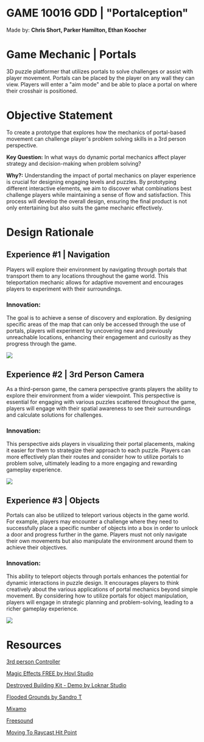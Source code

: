 # GAME 10016 GDD | "Portalception" 
Made by: **Chris Short, Parker Hamilton, Ethan Koocher**

# Game Mechanic | Portals   
3D puzzle platformer that utilizes portals to solve challenges or assist with player movement. Portals can be placed by the player on any wall they can view. Players will enter a "aim mode" and be able to place a portal on where their crosshair is positioned.

# Objective Statement
 To create a prototype that explores how the mechanics of portal-based movement can challenge player's problem solving skills in a 3rd person perspective.
 
 **Key Question:** In what ways do dynamic portal mechanics affect player strategy and decision-making when problem solving?

**Why?:** Understanding the impact of portal mechanics on player experience is crucial for designing engaging levels and puzzles. By prototyping different interactive elements, we aim to discover what combinations best challenge players while maintaining a sense of flow and satisfaction. This process will develop the overall design, ensuring the final product is not only entertaining but also suits the game mechanic effectively.

# Design Rationale  

## Experience #1 | Navigation
Players will explore their environment by navigating through portals that transport them to any locations throughout the game world. This teleportation mechanic allows for adaptive movement and encourages players to experiment with their surroundings.
### Innovation:
The goal is to achieve a sense of discovery and exploration. By designing specific areas of the map that can only be accessed through the use of portals, players will experiment by uncovering new and previously unreachable locations, enhancing their engagement and curiosity as they progress through the game.

![](https://static.wixstatic.com/media/ebd113_6c9463946aec44c684c01b987edf66a6~mv2.jpg)

## Experience #2 | 3rd Person Camera
As a third-person game, the camera perspective grants players the ability to explore their environment from a wider viewpoint. This perspective is essential for engaging with various puzzles scattered throughout the game, players will engage with their spatial awareness to see their surroundings and calculate solutions for challenges. 
### Innovation:
This perspective aids players in visualizing their portal placements, making it easier for them to strategize their approach to each puzzle. Players can more effectively plan their routes and consider how to utilize portals to problem solve, ultimately leading to a more engaging and rewarding gameplay experience.
  
![](https://static.wixstatic.com/media/ebd113_6d767b74b8fa4af3b0bc4c8f7a22eda2~mv2.jpg) 

## Experience #3 | Objects
Portals can also be utilized to teleport various objects in the game world. For example, players may encounter a challenge where they need to successfully place a specific number of objects into a box in order to unlock a door and progress further in the game. Players must not only navigate their own movements but also manipulate the environment around them to achieve their objectives. 
### Innovation:
This ability to teleport objects through portals enhances the potential for dynamic interactions in puzzle design. It encourages players to think creatively about the various applications of portal mechanics beyond simple movement. By considering how to utilize portals for object manipulation, players will engage in strategic planning and problem-solving, leading to a richer gameplay experience.

![](https://static.wixstatic.com/media/ebd113_cc37a55df1a148778efe1e2dd4c92159~mv2.jpg)  

# Resources
[3rd person Controller](https://assetstore.unity.com/packages/essentials/starter-assets-thirdperson-updates-in-new-charactercontroller-pa-196526)

[Magic Effects FREE by Hovl Studio](https://assetstore.unity.com/packages/vfx/particles/spells/magic-effects-free-247933)

[Destroyed Building Kit - Demo by Loknar Studio](https://assetstore.unity.com/packages/3d/environments/destroyed-building-kit-demo-174899)

[Flooded Grounds by Sandro T](https://assetstore.unity.com/packages/3d/environments/flooded-grounds-48529)

[Mixamo](https://www.mixamo.com/#/)

[Freesound](https://freesound.org/people/User391915396/sounds/683828/)

[Moving To Raycast Hit Point](https://discussions.unity.com/t/moving-to-raycast-hit-point/847122)
